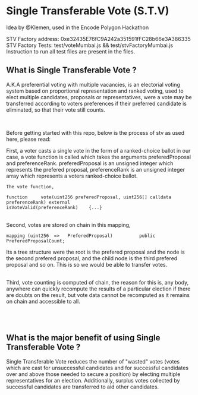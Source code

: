 # Single Transferable Vote (S.T.V)


Idea by @Klemen, used in the Encode Polygon Hackathon<br>

STV Factory address: 0xe32435E76fC9A242a351591fFC28b66e3A386335<br> 
STV Factory Tests: test/voteMumbai.js && test/stvFactoryMumbai.js<br> 
Instruction to run all test files are present in the files.

## What is Single Transferable Vote ?

A.K.A preferential voting with multiple vacancies, is an electorial voting system based on proportional representation and ranked voting, used to elect multiple candidates, proposals or representatives, were a
vote may be transferred according to voters preferences if their preferred candidate is eliminated, so that their vote still counts.

<br>

Before getting started with this repo, below is the process of stv as used here, please read:

First, a voter casts a single vote in the form of a ranked-choice ballot in our case,
a vote function is called which takes the arguments preferedProposal and preferenceRank. 
preferedProposal is an unsigned integer which represents the prefered proposal, 
preferenceRank is an unsigned integer array which represents a voters ranked-choice ballot.

    The vote function,

    function     vote(uint256 preferedProposal, uint256[] calldata preferenceRank) external
    isVoteValid(preferenceRank)    {...}

<br>
Second, votes are stored on chain in this mapping,

    mapping (uint256  =>   PreferedProposal)          public PreferedProposalCount;

Its a tree structure were the root is the prefered proposal and the node is the second prefered proposal,
and the child node is the third prefered proposal and so on. This is so we would be able to transfer votes.

<br>
Third, vote counting is computed of chain, the reason for this is, any body, anywhere can quickly recompute the results of a particular election if there are doubts on the result, but vote data cannot be recomputed as it remains on chain and accessible to all.


<br> <br>

## What is the major benefit of using Single Transferable Vote ?

Single Transferable Vote reduces the number of "wasted" votes (votes which are cast for unsuccessful candidates and for successful candidates over and above those needed to secure a position) by electing multiple representatives for an election. Additionally, surplus votes collected by successful candidates are transferred to aid other candidates.